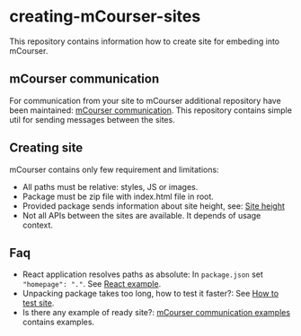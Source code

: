 # creating-mCourser-sites
This repository contains information how to create site for embeding into mCourser.

## mCourser communication
For communication from your site to mCourser additional repository have been maintained: [mCourser communication](https://github.com/icplayer/mCourser-iframe-communication). This repository contains simple util for sending messages between the sites.

## Creating site
mCourser contains only few requirement and limitations: 
* All paths must be relative: styles, JS or images.
* Package must be zip file with index.html file in root.
* Provided package sends information about site height, see: [Site height](./pages/page-height.md)
* Not all APIs between the sites are available. It depends of usage context.


## Faq
* React application resolves paths as absolute: In `package.json` set `"homepage": "."`. See [React example](https://github.com/icplayer/mCourser-iframe-communication/blob/master/examples/react/package.json).
* Unpacking package takes too long, how to test it faster?: See [How to test site](./pages/test-site.md).
* Is there any example of ready site?: [mCourser communication examples](https://github.com/icplayer/mCourser-iframe-communication/tree/master/examples) contains examples.
